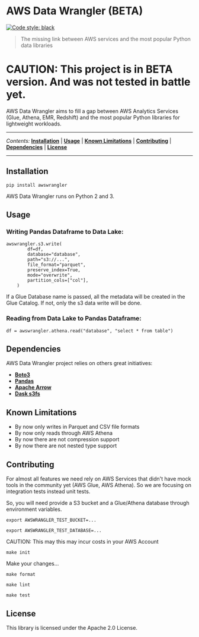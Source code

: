 # AWS Data Wrangler (BETA)

[![Code style: black](https://img.shields.io/badge/code%20style-black-000000.svg)](https://github.com/ambv/black)

> The missing link between AWS services and the most popular Python data libraries

# CAUTION: This project is in BETA version. And was not tested in battle yet.

AWS Data Wrangler aims to fill a gap between AWS Analytics Services (Glue, Athena, EMR, Redshift) and the most popular Python libraries for lightweight workloads.

---

*Contents:* **[Installation](#Installation)** | **[Usage](#Usage)** | **[Known Limitations](#Known-Limitations)** | **[Contributing](#Contributing)** | **[Dependencies](#Dependencies)** | **[License](#License)**

---

## Installation

`pip install awswrangler`

AWS Data Wrangler runs on Python 2 and 3.

## Usage

### Writing Pandas Dataframe to Data Lake:

```py3
awswrangler.s3.write(
        df=df,
        database="database",
        path="s3://...",
        file_format="parquet",
        preserve_index=True,
        mode="overwrite",
        partition_cols=["col"],
    )
```

If a Glue Database name is passed, all the metadata will be created in the Glue Catalog. If not, only the s3 data write will be done.

### Reading from Data Lake to Pandas Dataframe:

```py3
df = awswrangler.athena.read("database", "select * from table")
```

## Dependencies

AWS Data Wrangler project relies on others great initiatives:
* **[Boto3](https://github.com/boto/boto3)**
* **[Pandas](https://github.com/pandas-dev/pandas)**
* **[Apache Arrow](https://github.com/apache/arrow)**
* **[Dask s3fs](https://github.com/dask/s3fs)**

## Known Limitations

* By now only writes in Parquet and CSV file formats
* By now only reads through AWS Athena
* By now there are not compression support
* By now there are not nested type support

## Contributing

For almost all features we need rely on AWS Services that didn't have mock tools in the community yet (AWS Glue, AWS Athena). So we are focusing on integration tests instead unit tests.

So, you will need provide a S3 bucket and a Glue/Athena database through environment variables.

`export AWSWRANGLER_TEST_BUCKET=...`

`export AWSWRANGLER_TEST_DATABASE=...`

CAUTION: This may this may incur costs in your AWS Account

`make init`

Make your changes...

`make format`

`make lint`

`make test`

## License

This library is licensed under the Apache 2.0 License. 
